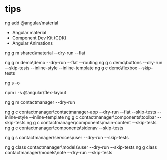 # tips

ng add @angular/material
- Angular material
- Component Dev Kit (CDK)
- Angular Animations

ng g m shared\material --dry-run --flat

ng g m demo\demo --dry-run --flat --routing
ng g c demo\buttons --dry-run --skip-tests --inline-style --inline-template
ng g c demo\flexbox  --skip-tests 

ng s -o

npm i -s @angular/flex-layout

ng g m contactmanager --dry-run

ng g c contactmanager\contactmanager-app --dry-run --flat --skip-tests --inline-style --inline-template
ng g c contactmanager\components\toolbar --skip-tests
ng g c contactmanager\components\main-content --skip-tests
ng g c contactmanager\components\sidenav --skip-tests


ng g s contactmanager\services\user  --dry-run --skip-tests

ng g class contactmanager\models\user  --dry-run --skip-tests
ng g class contactmanager\models\note  --dry-run --skip-tests